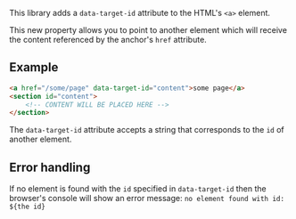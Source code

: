 This library adds a `data-target-id` attribute to the HTML's `<a>` element.

This new property allows you to point to another element which will receive the content referenced by the anchor's `href` attribute.

## Example

``` html
<a href="/some/page" data-target-id="content">some page</a>
<section id="content">
    <!-- CONTENT WILL BE PLACED HERE -->
</section>
```

The `data-target-id` attribute accepts a string that corresponds to the `id` of another element.

## Error handling

If no element is found with the `id` specified in `data-target-id` then the browser's console will show an error message: `no element found with id: ${the id}`

